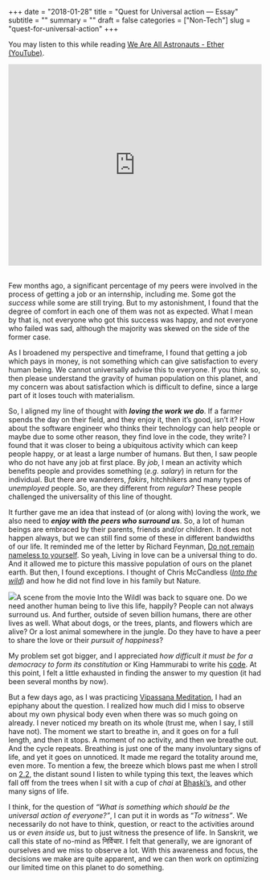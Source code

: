 +++
date = "2018-01-28"
title = "Quest for Universal action — Essay"
subtitle = ""
summary = ""
draft = false
categories = ["Non-Tech"]
slug = "quest-for-universal-action"
+++

You may listen to this while reading [We Are All Astronauts - Ether (YouTube)](https://www.youtube.com/watch?v=-fFbeSykaJk).

<div style="display: flex; justify-content: center;">
<iframe width="600" height="400" src="http://www.youtube.com/embed/-fFbeSykaJk" frameborder="0" allowfullscreen></iframe>
</div>

<br>

Few months ago, a significant percentage of my peers were involved in the process of getting a job or an internship, including me. Some got the *success* while some are still trying. But to my astonishment, I found that the degree of comfort in each one of them was not as expected. What I mean by that is, not everyone who got this success was happy, and not everyone who failed was sad, although the majority was skewed on the side of the former case.

As I broadened my perspective and timeframe, I found that getting a job which pays in money, is not something which can give satisfaction to every human being. We cannot universally advise this to everyone. If you think so, then please understand the gravity of human population on this planet, and my concern was about satisfaction which is difficult to define, since a large part of it loses touch with materialism.

So, I aligned my line of thought with ***loving the work we do***. If a farmer spends the day on their field, and they enjoy it, then it’s good, isn’t it? How about the software engineer who thinks their technology can help people or maybe due to some other reason, they find love in the code, they write? I found that it was closer to being a ubiquitous activity which can keep people happy, or at least a large number of humans. But then, I saw people who do not have any job at first place. By *job*, I mean an activity which benefits people and provides something (*e.g. salary*) in return for the individual. But there are wanderers, *fakirs*, hitchhikers and many types of *unemployed* people. So, are they different from *regular*? These people challenged the universality of this line of thought.

It further gave me an idea that instead of (or along with) loving the work, we also need to ***enjoy with the peers who surround us***. So, a lot of human beings are embraced by their parents, friends and/or children. It does not happen always, but we can still find some of these in different bandwidths of our life. It reminded me of the letter by Richard Feynman, [Do not remain nameless to yourself](http://www.lettersofnote.com/2015/10/do-not-remain-nameless-to-yourself.html). So yeah, Living in love can be a universal thing to do. And it allowed me to picture this massive population of ours on the planet earth. But then, I found exceptions. I thought of Chris McCandless ([*Into the wild*](https://en.wikipedia.org/wiki/Into_the_Wild_%28film%29)) and how he did not find love in his family but Nature.

![](/img/1*nVDd-ZNwdd9EGJ3iLxpEzg.jpeg)A scene from the movie Into the WildI was back to square one. Do we need another human being to live this life, happily? People can not always surround us. And further, outside of seven billion humans, there are other lives as well. What about dogs, or the trees, plants, and flowers which are alive? Or a lost animal somewhere in the jungle. Do they have to have a peer to share the love or their *pursuit of happiness*?

My problem set got bigger, and I appreciated *how difficult it must be for a democracy to form its constitution* or King Hammurabi to write his [code](https://en.wikipedia.org/wiki/Code_of_Hammurabi). At this point, I felt a little exhausted in finding the answer to my question (it had been several months by now).

But a few days ago, as I was practicing [Vipassana Meditation](https://en.wikipedia.org/wiki/Vipassan%C4%81#Vipassana-meditation_in_the_modern_Vipassana_movement), I had an epiphany about the question. I realized how much did I miss to observe about my own physical body even when there was so much going on already. I never noticed my breath on its whole (trust me, when I say, I still have not). The moment we start to breathe in, and it goes on for a full length, and then it stops. A moment of no activity, and then we breathe out. And the cycle repeats. Breathing is just one of the many involuntary signs of life, and yet it goes on unnoticed. It made me regard the totality around me, even more. To mention a few, the breeze which blows past me when I stroll on [2.2](https://wiki.metakgp.org/w/2.2), the distant sound I listen to while typing this text, the leaves which fall off from the trees when I sit with a cup of *chai* at [Bhaski’s](https://www.google.co.in/maps/place/Bhaski%27s/@22.3161081,87.2988514,21z/data=!4m5!3m4!1s0x3a1d43feddbb1c35:0xeff718f07e02348!8m2!3d22.3159891!4d87.2987071), and other many signs of life.

I think, for the question of *“What is something which should be the universal action of everyone?”*, I can put it in words as “*To witness”*. We necessarily do not have to think, question, or react to the activities around us or *even inside us*, but to just witness the presence of life. In Sanskrit, we call this state of no-mind as निर्विचार. I felt that generally, we are ignorant of ourselves and we miss to observe a lot. With this awareness and focus, the decisions we make are quite apparent, and we can then work on optimizing our limited time on this planet to do something.

